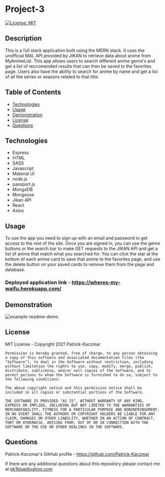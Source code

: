 # Project-3

[![License: MIT](https://img.shields.io/badge/License-MIT-yellow.svg)](https://opensource.org/licenses/MIT)

## Description
This is a full stack application built using the MERN stack. It uses the unofficial MAL API provided by JIKAN to retrieve data about anime from MyAnimeList. This app allows users to search different anime genre's and get a list of reccomended results that can then be saved to the favorites page. Users also have the ability to search for anime by name and get a list of all the series or seasons related to that title.

## Table of Contents
* [Technologies](#Technologies)
* [Usage](#Usage)
* [Demonstration](#Demonstration)
* [License](#License)
* [Questions](#Questions)

## Technologies
* Express
* HTML
* SASS
* Javascript
* Material UI
* node.js
* passport.js
* MongoDB
* Mongoose
* Jikan API
* React
* Axios

## Usage
To use the app you need to sign up with an email and password to get access to the rest of the site. Once you are signed in, you can use the genre buttons or the search bar to make GET requests to the JIKAN API and get a list of anime that match what you searched for. You can click the star at the bottom of each anime card to save that anime to the favorites page, and use the delete button on your saved cards to remove them from the page and database.

### Deployed application link - https://wheres-my-waifu.herokuapp.com/

## Demonstration
![example-readme-demo]()

## License
MIT License - Copyright 2021 Patrick-Kaczmar

    Permission is hereby granted, free of charge, to any person obtaining a copy of this software and associated documentation files (the "Software"), to deal in the Software without restriction, including without limitation the rights to use, copy, modify, merge, publish, distribute, sublicense, and/or sell copies of the Software, and to permit persons to whom the Software is furnished to do so, subject to the following conditions:
    
    The above copyright notice and this permission notice shall be included in all copies or substantial portions of the Software.
    
    THE SOFTWARE IS PROVIDED "AS IS", WITHOUT WARRANTY OF ANY KIND, EXPRESS OR IMPLIED, INCLUDING BUT NOT LIMITED TO THE WARRANTIES OF MERCHANTABILITY, FITNESS FOR A PARTICULAR PURPOSE AND NONINFRINGEMENT. IN NO EVENT SHALL THE AUTHORS OR COPYRIGHT HOLDERS BE LIABLE FOR ANY CLAIM, DAMAGES OR OTHER LIABILITY, WHETHER IN AN ACTION OF CONTRACT, TORT OR OTHERWISE, ARISING FROM, OUT OF OR IN CONNECTION WITH THE SOFTWARE OR THE USE OR OTHER DEALINGS IN THE SOFTWARE.

## Questions
Patrick-Kaczmar's GitHub profile - https://github.com/Patrick-Kaczmar

If there are any additional questions about this repository please contact me at pk1blue@yahoo.com
